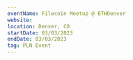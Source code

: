 ```yaml
---
eventName: Filecoin Meetup @ ETHDenver
website: 
location: Denver, CO
startDate: 03/03/2023
endDate: 03/03/2023
tag: PLN Event
---
```

